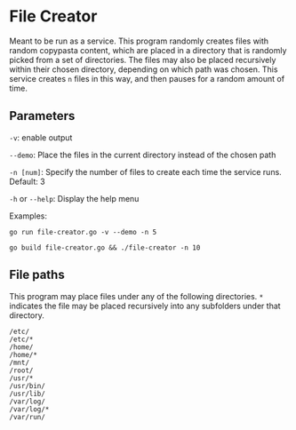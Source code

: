 
# File Creator

Meant to be run as a service. This program randomly creates files
with random copypasta content, which are placed in a directory
that is randomly picked from a set of directories. The files may also
be placed recursively within their chosen directory, depending on which path
was chosen. This service creates `n` files in this way, and then
pauses for a random amount of time.
## Parameters

`-v`: enable output

`--demo`: Place the files in the current directory instead of the chosen path

`-n [num]`: Specify the number of files to create each time the service runs. Default: 3

`-h` or `--help`: Display the help menu

Examples:
```
go run file-creator.go -v --demo -n 5

go build file-creator.go && ./file-creator -n 10
```

## File paths
This program may place files under any of the following directories.
`*` indicates the file may be placed recursively into any subfolders under that directory.

```
/etc/
/etc/*
/home/
/home/*
/mnt/
/root/
/usr/*
/usr/bin/
/usr/lib/
/var/log/
/var/log/*
/var/run/
```

